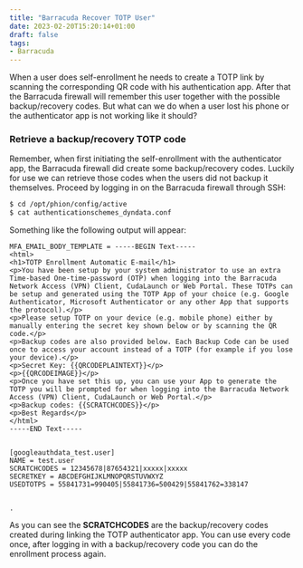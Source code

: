 ```yaml
---
title: "Barracuda Recover TOTP User"
date: 2023-02-20T15:20:14+01:00
draft: false
tags:
- Barracuda
---
```


When a user does self-enrollment he needs to create a TOTP link by scanning the corresponding QR code with his authentication app. After that the Barracuda firewall will remember this user together with the possible backup/recovery codes.
But what can we do when a user lost his phone or the authenticator app is not working like it should?

### Retrieve a backup/recovery TOTP code
Remember, when first initiating the self-enrollment with the authenticator app, the Barracuda firewall did create some backup/recovery codes. Luckily for use we can retrieve those codes
when the users did not backup it themselves. Proceed by logging in on the Barracuda firewall through SSH:

```bash
$ cd /opt/phion/config/active
$ cat authenticationschemes_dyndata.conf
```
	
Something like the following output will appear:

```
MFA_EMAIL_BODY_TEMPLATE = -----BEGIN Text-----
<html>
<h1>TOTP Enrollment Automatic E-mail</h1>
<p>You have been setup by your system administrator to use an extra Time-based One-time-password (OTP) when logging into the Barracuda Network Access (VPN) Client, CudaLaunch or Web Portal. These TOTPs can be setup and generated using the TOTP App of your choice (e.g. Google Authenticator, Microsoft Authenticator or any other App that supports the protocol).</p>
<p>Please setup TOTP on your device (e.g. mobile phone) either by manually entering the secret key shown below or by scanning the QR code.</p>
<p>Backup codes are also provided below. Each Backup Code can be used once to access your account instead of a TOTP (for example if you lose your device).</p>
<p>Secret Key: {{QRCODEPLAINTEXT}}</p>
<p>{{QRCODEIMAGE}}</p>
<p>Once you have set this up, you can use your App to generate the TOTP you will be prompted for when logging into the Barracuda Network Access (VPN) Client, CudaLaunch or Web Portal.</p>
<p>Backup codes: {{SCRATCHCODES}}</p>
<p>Best Regards</p>
</html>
-----END Text-----


[googleauthdata_test.user]
NAME = test.user
SCRATCHCODES = 12345678|87654321|xxxxx|xxxxx
SECRETKEY = ABCDEFGHIJKLMNOPQRSTUVWXYZ
USEDTOTPS = 55841731=990405|55841736=500429|55841762=338147


.
```

As you can see the **SCRATCHCODES** are the backup/recovery codes created during linking the TOTP authenticator app.
You can use every code once, after logging in with a backup/recovery code you can do the enrollment process again.
